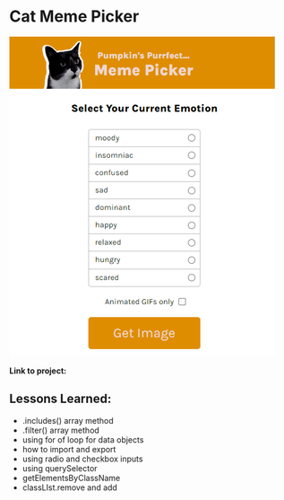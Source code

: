 # Cat Meme Picker

![user selecting "confused" from the option and confused kitten gif pops up](./images/catmeme.gif)

**Link to project:** 

## Lessons Learned:

- .includes() array method
- .filter() array method
- using for of loop for data objects
- how to import and export
- using radio and checkbox inputs
- using querySelector
- getElementsByClassName
- classLIst.remove and add
